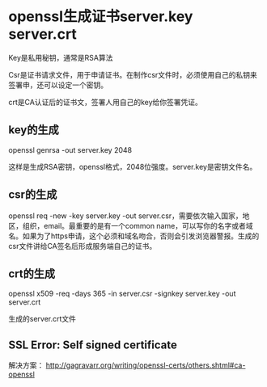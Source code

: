 # openssl生成证书server.key server.crt 
Key是私用秘钥，通常是RSA算法

Csr是证书请求文件，用于申请证书。在制作csr文件时，必须使用自己的私钥来签署申，还可以设定一个密钥。

crt是CA认证后的证书文，签署人用自己的key给你签署凭证。

## key的生成
openssl genrsa -out server.key 2048

这样是生成RSA密钥，openssl格式，2048位强度。server.key是密钥文件名。

## csr的生成
openssl req -new -key server.key -out server.csr，需要依次输入国家，地区，组织，email。最重要的是有一个common name，可以写你的名字或者域名。如果为了https申请，这个必须和域名吻合，否则会引发浏览器警报。生成的csr文件讲给CA签名后形成服务端自己的证书。

## crt的生成
openssl x509 -req -days 365 -in server.csr -signkey server.key -out server.crt

生成的server.crt文件


## SSL Error: Self signed certificate
解决方案： http://gagravarr.org/writing/openssl-certs/others.shtml#ca-openssl